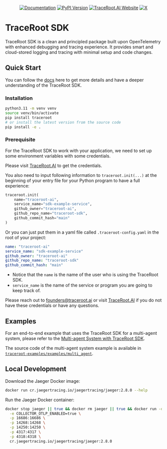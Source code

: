 <div align="center">

[![Documentation][docs-image]][docs-url]
[![PyPI Version][pypi-image]][pypi-url]
[![TraceRoot.AI Website][company-website-image]][company-website-url]
[![X][company-x-image]][company-x-url]


</div>

# TraceRoot SDK

TraceRoot SDK is a clean and principled package built upon OpenTelemetry with enhanced debugging and tracing experience. It provides smart and cloud-stored logging and tracing with minimal setup and code changes.

## Quick Start

You can follow the [docs](https://docs.traceroot.ai/) here to get more details and have a deeper understanding of the TraceRoot SDK.

### Installation

```bash
python3.11 -m venv venv
source venv/bin/activate
pip install traceroot
# or install the latest version from the source code
pip install -e .
```

### Prerequisite
For the TraceRoot SDK to work with your application, we need to set up some environment variables with some credentials.

Please visit [TraceRoot.AI](https://traceroot.ai) to get the credentials.

You also need to input following information to `traceroot.init(...)` at the beginning of your entry file for your Python program to have a full experience:

```python
traceroot.init(
    name="traceroot-ai",
    service_name="sdk-example-service",
    github_owner="traceroot-ai",
    github_repo_name="traceroot-sdk",
    github_commit_hash="main"
)
```


Or you can just put them in a yaml file called `.traceroot-config.yaml` in the root of your project:

```yaml
name: "traceroot-ai"
service_name: "sdk-example-service"
github_owner: "traceroot-ai"
github_repo_name: "traceroot-sdk"
github_commit_hash: "main"
``` 

* Notice that the `name` is the name of the user who is using the TraceRoot SDK.
* `service_name` is the name of the service or program you are going to keep track of.

Please reach out to founders@traceroot.ai or visit [TraceRoot.AI](https://traceroot.ai) if you do not have these credentials or have any questions.

[docs-image]: https://img.shields.io/badge/Documentation-0dbf43
[docs-url]: https://docs.traceroot.ai
[pypi-image]: https://badge.fury.io/py/traceroot.svg
[pypi-url]: https://pypi.python.org/pypi/traceroot
[company-website-image]: https://img.shields.io/badge/TraceRoot.AI-0dbf43
[company-website-url]: https://traceroot.ai
[company-x-url]: https://x.com/TracerootAI
[company-x-image]: https://img.shields.io/twitter/follow/TracerootAI?style=social

## Examples

For an end-to-end example that uses the TraceRoot SDK for a multi-agent system, please refer to the [Multi-agent System with TraceRoot SDK](https://docs.traceroot.ai/essentials/journey).

The source code of the multi-agent system example is available in [`traceroot-examples/examples/multi_agent`](https://github.com/traceroot-ai/traceroot-examples/tree/main/examples/multi_agent).


## Local Development

Download the Jaeger Docker image:
```bash
docker run cr.jaegertracing.io/jaegertracing/jaeger:2.8.0 --help
```

Run the Jaeger Docker container:
```bash
docker stop jaeger || true && docker rm jaeger || true && docker run -d --name jaeger \
  -e COLLECTOR_OTLP_ENABLED=true \
  -p 16686:16686 \
  -p 14268:14268 \
  -p 14250:14250 \
  -p 4317:4317 \
  -p 4318:4318 \
  cr.jaegertracing.io/jaegertracing/jaeger:2.8.0
```
